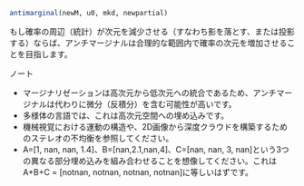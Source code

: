 ```julia
antimarginal(newM, u0, mkd, newpartial)

```

もし確率の周辺（統計）が次元を減少させる（すなわち影を落とす、または投影する）ならば、アンチマージナルは合理的な範囲内で確率の次元を増加させることを目指します。

ノート

  * マージナリゼーションは高次元から低次元への統合であるため、アンチマージナルは代わりに微分（反積分）を含む可能性が高いです。
  * 多様体の言語では、これは高次元空間への埋め込みです。
  * 機械視覚における運動の構造や、2D画像から深度クラウドを構築するためのステレオの不均衡を参照してください。
  * A=[1, nan, nan, 1.4]、B=[nan,2.1,nan,4]、C=[nan, nan, 3, nan]という3つの異なる部分埋め込みを組み合わせることを想像してください。これはA+B+C = [notnan, notnan, notnan, notnan]に等しいはずです。
